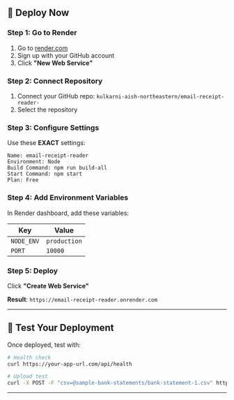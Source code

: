 

## 🎯 **Deploy Now**

### **Step 1: Go to Render**
1. Go to [render.com](https://render.com)
2. Sign up with your GitHub account
3. Click **"New Web Service"**

### **Step 2: Connect Repository**
1. Connect your GitHub repo: `kulkarni-aish-northeastern/email-receipt-reader-`
2. Select the repository

### **Step 3: Configure Settings**
Use these **EXACT** settings:

```
Name: email-receipt-reader
Environment: Node
Build Command: npm run build-all
Start Command: npm start
Plan: Free
```

### **Step 4: Add Environment Variables**
In Render dashboard, add these variables:

| Key | Value |
|-----|-------|
| `NODE_ENV` | `production` |
| `PORT` | `10000` |

### **Step 5: Deploy**
Click **"Create Web Service"**

**Result**: `https://email-receipt-reader.onrender.com`

---

## 🎉 **Test Your Deployment**

Once deployed, test with:

```bash
# Health check
curl https://your-app-url.com/api/health

# Upload test
curl -X POST -F "csv=@sample-bank-statements/bank-statement-1.csv" https://your-app-url.com/api/upload-bank-statement
```


---


